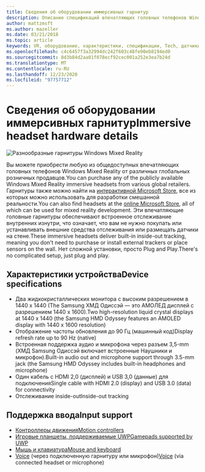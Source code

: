 ```yaml
---
title: Сведения об оборудовании иммерсивных гарнитур
description: Описание спецификаций впечатляющих головных телефонов Windows Mixed Reality, поставляющих VR с внутренним отслеживанием (не требуется внешняя Настройка).
author: mattzmsft
ms.author: mazeller
ms.date: 03/21/2018
ms.topic: article
keywords: VR, оборудование, характеристики, спецификации, Tech, датчики, оптика, дисплей, гарнитура смешанной реальности, гарнитура виртуальной реальности, что такое виртуальная реальность, впечатляющие гарнитуры
ms.openlocfilehash: c4c6457f3a32994dc242f603c48fe90eb8194ed0
ms.sourcegitcommit: 8d3b84d2aa01f078ecf92cec001a252e3ea7b24d
ms.translationtype: MT
ms.contentlocale: ru-RU
ms.lasthandoff: 12/23/2020
ms.locfileid: "97757712"
---
```

# <a name="immersive-headset-hardware-details"></a><span data-ttu-id="032a4-104">Сведения об оборудовании иммерсивных гарнитур</span><span class="sxs-lookup"><span data-stu-id="032a4-104">Immersive headset hardware details</span></span>

![Разнообразные гарнитуры Windows Mixed Reality](images/MR-headsets.png)

<span data-ttu-id="032a4-106">Вы можете приобрести любую из общедоступных впечатляющих головных телефонов Windows Mixed Reality от различных глобальных розничных продавцов.</span><span class="sxs-lookup"><span data-stu-id="032a4-106">You can purchase any of the publicly available Windows Mixed Reality immersive headsets from various global retailers.</span></span> <span data-ttu-id="032a4-107">Гарнитуры также можно найти на [интерактивной Microsoft Store](https://www.microsoft.com/store/collections/VRandMixedrealityheadsets), все из которых можно использовать для разработки смешанной реальности.</span><span class="sxs-lookup"><span data-stu-id="032a4-107">You can also find headsets at the [online Microsoft Store](https://www.microsoft.com/store/collections/VRandMixedrealityheadsets), all of which can be used for mixed reality development.</span></span> <span data-ttu-id="032a4-108">Эти впечатляющие головные гарнитуры обеспечивают встроенное отслеживание внутренних изнутри, что означает, что вам не нужно покупать или устанавливать внешние средства отслеживания или размещать датчики на стене.</span><span class="sxs-lookup"><span data-stu-id="032a4-108">These immersive headsets deliver built-in inside-out tracking, meaning you don't need to purchase or install external trackers or place sensors on the wall.</span></span> <span data-ttu-id="032a4-109">Нет сложной установки, просто Plug and Play.</span><span class="sxs-lookup"><span data-stu-id="032a4-109">There's no complicated setup, just plug and play.</span></span>

## <a name="device-specifications"></a><span data-ttu-id="032a4-110">Характеристики устройства</span><span class="sxs-lookup"><span data-stu-id="032a4-110">Device specifications</span></span>

* <span data-ttu-id="032a4-111">Два жидкокристаллических монитора с высоким разрешением в 1440 x 1440 (The Samsung ХМД Одиссэй — это АМОЛЕД дисплей с разрешением 1440 x 1600).</span><span class="sxs-lookup"><span data-stu-id="032a4-111">Two high-resolution liquid crystal displays at 1440 x 1440 (the Samsung HMD Odyssey features an AMOLED display with 1440 x 1600 resolution)</span></span>
* <span data-ttu-id="032a4-112">Отображение частоты обновления до 90 Гц (машинный код)</span><span class="sxs-lookup"><span data-stu-id="032a4-112">Display refresh rate up to 90 Hz (native)</span></span>
* <span data-ttu-id="032a4-113">Встроенная поддержка аудио и микрофона через разъем 3,5-mm (ХМД Samsung Одиссэй включает встроенные Наушники и микрофон).</span><span class="sxs-lookup"><span data-stu-id="032a4-113">Built-in audio out and microphone support through 3.5-mm jack (the Samsung HMD Odyssey includes built-in headphones and microphone)</span></span>
* <span data-ttu-id="032a4-114">Один кабель с HDMI 2,0 (дисплей) и USB 3,0 (данные) для подключения</span><span class="sxs-lookup"><span data-stu-id="032a4-114">Single cable with HDMI 2.0 (display) and USB 3.0 (data) for connectivity</span></span>
* <span data-ttu-id="032a4-115">Отслеживание inside-out</span><span class="sxs-lookup"><span data-stu-id="032a4-115">Inside-out tracking</span></span>

## <a name="input-support"></a><span data-ttu-id="032a4-116">Поддержка ввода</span><span class="sxs-lookup"><span data-stu-id="032a4-116">Input support</span></span>

* [<span data-ttu-id="032a4-117">Контроллеры движения</span><span class="sxs-lookup"><span data-stu-id="032a4-117">Motion controllers</span></span>](../design/motion-controllers.md)
* [<span data-ttu-id="032a4-118">Игровые планшеты, поддерживаемые UWP</span><span class="sxs-lookup"><span data-stu-id="032a4-118">Gamepads supported by UWP</span></span>](hardware-accessories.md)
* [<span data-ttu-id="032a4-119">Мышь и клавиатура</span><span class="sxs-lookup"><span data-stu-id="032a4-119">Mouse and keyboard</span></span>](hardware-accessories.md)
* <span data-ttu-id="032a4-120">[Voice](../design/voice-input.md) (через подключенную гарнитуру или микрофон)</span><span class="sxs-lookup"><span data-stu-id="032a4-120">[Voice](../design/voice-input.md) (via connected headset or microphone)</span></span>

